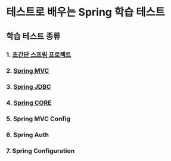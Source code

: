 # 테스트로 배우는 Spring 학습 테스트

## 학습 테스트 종류
### 1. [초간단 스프링 프로젝트](https://github.com/next-step/spring-hellowolrd/tree/simple)
### 2. [Spring MVC](https://github.com/next-step/spring-hellowolrd/tree/mvc)
### 3. [Spring JDBC](https://github.com/next-step/spring-hellowolrd/tree/jdbc)
### 4. [Spring CORE](https://github.com/next-step/spring-hellowolrd/tree/core)
### 5. Spring MVC Config
### 6. Spring Auth
### 7. Spring Configuration
